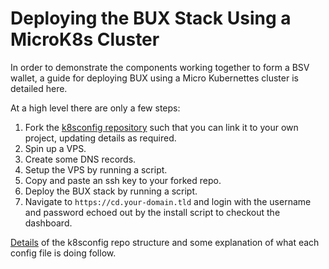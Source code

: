# Deploying the BUX Stack Using a MicroK8s Cluster

In order to demonstrate the components working together to form a BSV wallet, a guide for deploying BUX using a Micro Kubernettes cluster is detailed here.

At a high level there are only a few steps:

1. Fork the [k8sconfig repository](https://github.com/bitcoin-sv/bux-k8s-config) such that you can link it to your own project, updating details as required.
2. Spin up a VPS.
3. Create some DNS records.
4. Setup the VPS by running a script.
5. Copy and paste an ssh key to your forked repo.
6. Deploy the BUX stack by running a script.
7. Navigate to `https://cd.your-domain.tld` and login with the username and password echoed out by the install script to checkout the dashboard.

[Details](./details.md) of the k8sconfig repo structure and some explanation of what each config file is doing follow.
